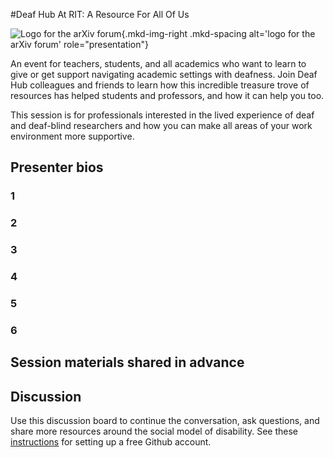 #Deaf Hub At RIT: A Resource For All Of Us

![Logo for the arXiv forum](../../assets/arxiv-forum-logo-full-2024.svg){.mkd-img-right .mkd-spacing alt='logo for the arXiv forum' role="presentation"}

An event for teachers, students, and all academics who want to learn to give or get support navigating academic settings with deafness. Join Deaf Hub colleagues and friends to learn how this incredible treasure trove of resources has helped students and professors, and how it can help you too.

This session is for professionals interested in the lived experience of deaf and deaf-blind researchers and how you can make all areas of your work environment more supportive.


## Presenter bios

### 1

### 2

### 3

### 4

### 5

### 6



## Session materials shared in advance


## Discussion
Use this discussion board to continue the conversation, ask questions, and share more resources around the social model of disability. See these [instructions](discussion-board.md) for setting up a free Github account.
